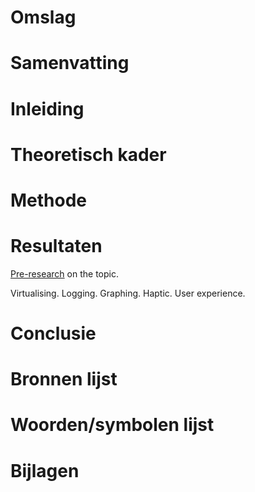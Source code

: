 # Omslag

# Samenvatting

# Inleiding

# Theoretisch kader


# Methode

# Resultaten

[Pre-research](literature-research.md) on the topic.

Virtualising.
Logging.
Graphing.
Haptic.
User experience.

# Conclusie

# Bronnen lijst

# Woorden/symbolen lijst

# Bijlagen
